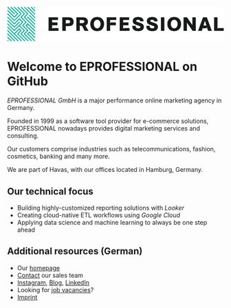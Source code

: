 ![EPROFESSIONAL](/profile/assets/eprofessional.png)

# Welcome to EPROFESSIONAL on GitHub

_EPROFESSIONAL GmbH_ is a major performance online marketing agency
in Germany.

Founded in 1999 as a software tool provider for e-commerce solutions,
EPROFESSIONAL nowadays provides digital marketing services and
consulting.

Our customers comprise industries such as telecommunications, fashion,
cosmetics, banking and many more.

We are part of Havas, with our offices located in Hamburg, Germany.

## Our technical focus

* Building highly-customized reporting solutions with _Looker_
* Creating cloud-native ETL workflows using _Google Cloud_
* Applying data science and machine learning to always be one step ahead

## Additional resources (German)

* Our [homepage](https://www.eprofessional.de/)
* [Contact](https://www.eprofessional.de/kontakt) our sales team
* [Instagram](https://www.instagram.com/eprofessional_/), [Blog](https://www.eprofessional.de/brainworks/blog), [LinkedIn](https://de.linkedin.com/company/eprofessional-gmbh-digital-technology-consultants)
* Looking for [job vacancies](https://eprofessional.jobs.personio.de/)?
* [Imprint](https://www.eprofessional.de/meta/impressum)

